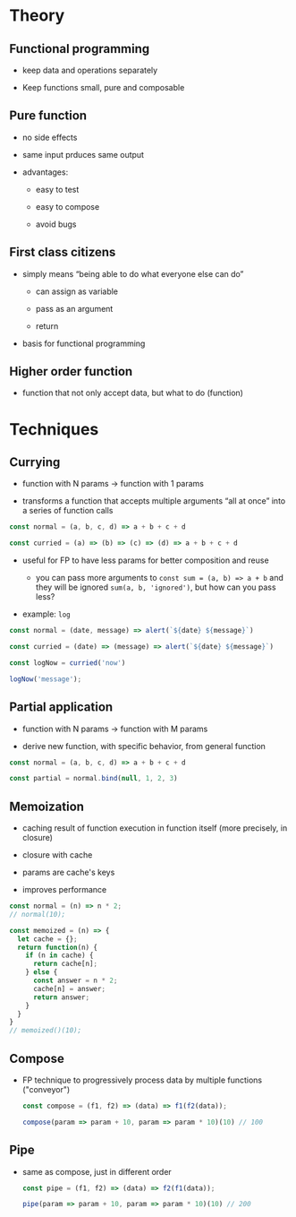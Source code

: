 
# Theory

## Functional programming

- keep data and operations separately

- Keep functions small, pure and composable

## Pure function

- no side effects

- same input prduces same output

- advantages:

  - easy to test

  - easy to compose

  - avoid bugs

## First class citizens

- simply means “being able to do what everyone else can do”

  - can assign as variable

  - pass as an argument

  - return

- basis for functional programming

## Higher order function

- function that not only accept data, but what to do (function)

# Techniques

## Currying

- function with N params → function with 1 params

- transforms a function that accepts multiple arguments “all at once” into a series of function calls

```js
const normal = (a, b, c, d) => a + b + c + d

const curried = (a) => (b) => (c) => (d) => a + b + c + d
``` 

- useful for FP to have less params for better composition and reuse

  - you can pass more arguments to `const sum = (a, b) => a + b` and they will be ignored `sum(a, b, 'ignored')`, but how can you pass less?

- example: `log`

```js
const normal = (date, message) => alert(`${date} ${message}`)

const curried = (date) => (message) => alert(`${date} ${message}`)

const logNow = curried('now')

logNow('message');
``` 

## Partial application

- function with N params → function with M params

- derive new function, with specific behavior, from general function

```js
const normal = (a, b, c, d) => a + b + c + d

const partial = normal.bind(null, 1, 2, 3)
```   

## Memoization

- caching result of function execution in function itself (more precisely, in closure)

- closure with cache

- params are cache's keys

- improves performance  

```js
const normal = (n) => n * 2; 
// normal(10);
```   

```js
const memoized = (n) => {
  let cache = {};
  return function(n) {
    if (n in cache) {
      return cache[n];
    } else {
      const answer = n * 2;
      cache[n] = answer;
      return answer;
    }
  }
}
// memoized()(10);
```

## Compose

- FP technique to progressively process data by multiple functions ("conveyor")

  ```js
  const compose = (f1, f2) => (data) => f1(f2(data));

  compose(param => param + 10, param => param * 10)(10) // 100
  ```

## Pipe

- same as compose, just in different order

  ```js
  const pipe = (f1, f2) => (data) => f2(f1(data));

  pipe(param => param + 10, param => param * 10)(10) // 200
  ```